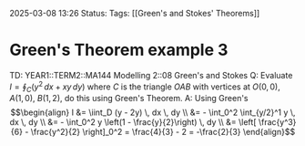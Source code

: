 2025-03-08 13:26
Status: 
Tags: [[Green's and Stokes' Theorems]]
# Green's Theorem example 3

TD: YEAR1::TERM2::MA144 Modelling 2::08 Green's and Stokes
Q: Evaluate $I = \oint_{C} (y^2 \, dx + xy \, dy)$ where $C$ is the triangle $OAB$ with vertices at $O(0, 0)$, $A(1, 0)$, $B(1, 2)$, do this using Green's Theorem.
A: Using Green's$$\begin{align}
I &= \iint_D (y - 2y) \, dx \, dy \\
&= - \int_0^2 \int_{y/2}^1 y \, dx \, dy  \\
&= - \int_0^2 y \left(1 - \frac{y}{2}\right) \, dy  \\
&= \left[ \frac{y^3}{6} - \frac{y^2}{2} \right]_0^2 = \frac{4}{3} - 2 = -\frac{2}{3}
\end{align}$$
<!--ID: 1741440696627-->
